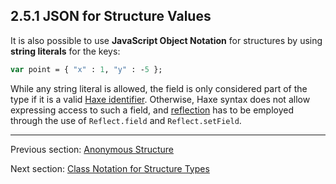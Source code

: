 ## 2.5.1 JSON for Structure Values

It is also possible to use **JavaScript Object Notation** for structures by using **string literals** for the keys:

```haxe
var point = { "x" : 1, "y" : -5 };
```
While any string literal is allowed, the field is only considered part of the type if it is a valid [Haxe identifier](dictionary.md#identifier). Otherwise, Haxe syntax does not allow expressing access to such a field, and [reflection](std-reflection.md) has to be employed through the use of `Reflect.field` and `Reflect.setField`.

---

Previous section: [Anonymous Structure](types-anonymous-structure.md)

Next section: [Class Notation for Structure Types](types-structure-class-notation.md)